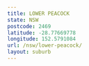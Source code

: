 ```yaml
---
title: LOWER PEACOCK
state: NSW
postcode: 2469
latitude: -28.77669778
longitude: 152.5791084
url: /nsw/lower-peacock/
layout: suburb
---
```

